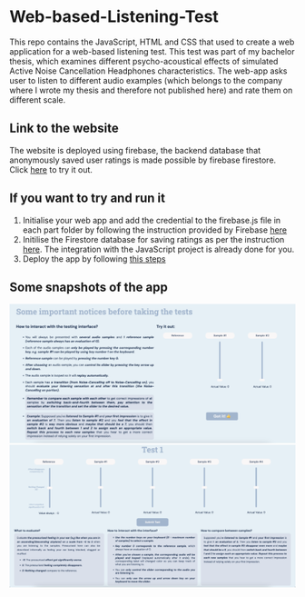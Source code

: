 # Web-based-Listening-Test

  This repo contains the JavaScript, HTML and CSS that used to create a web application for a web-based listening test. This test was part of my bachelor thesis, which examines different psycho-acoustical effects of simulated Active Noise Cancellation Headphones characteristics. The web-app asks user to listen to different audio examples (which belongs to the company where I wrote my thesis and therefore not published here) and rate them on different scale.

## Link to the website

  The website is deployed using firebase, the backend database that anonymously saved user ratings is made possible by firebase firestore. Click [here](https://listening-test-pt1.firebaseapp.com) to try it out.

## If you want to try and run it

 1. Initialise your web app and add the credential to the firebase.js file in each part folder by following the instruction provided by Firebase [here](https://firebase.google.com/docs/web/setup?hl=en)
 2. Initilise the Firestore database for saving ratings as per the instruction [here](https://firebase.google.com/docs/firestore/quickstart?hl=en). The integration with the JavaScript project is already done for you.
 3. Deploy the app by following [this steps](https://firebase.google.com/docs/hosting/multisites?hl=en)
  
## Some snapshots of the app

![Try out interface](./media/tryout.png "Try out interface")
![Try out interface](./media/comfort.png)
